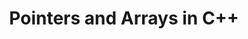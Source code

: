 ---
id: c++-pointers-and-arrays
title: Pointers and Arrays in C++
sidebar_label: Pointers and Arrays in C++
sidebar_position: 2
tags:
  [
    c++,
    programming,
    c++ pointers,
    c++ arrays,
    pointers and arrays
  ]
description: In this tutorial, we'll explore pointers and arrays in C++. We'll cover how to use pointers to access elements of arrays, understand the relationship between pointers and arrays, and explore pointer arithmetic in the context of arrays. By mastering the interaction between pointers and arrays, you'll unlock powerful capabilities for efficient memory management and data manipulation in your C++ programs.
---